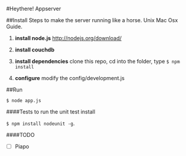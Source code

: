 #Heythere! Appserver



##Install
Steps to make the server running like a horse. Unix Mac Osx Guide.

1. __install node.js__ http://nodejs.org/download/

2. __install couchdb__

4. __install dependencies__
clone this repo, cd into the folder, type `$ npm install`
 
5. __configure__ modify the config/development.js

##Run

`$ node app.js`

####Tests
to run the unit test install 

`$ npm install nodeunit -g`.

####TODO
- [ ] Piapo


